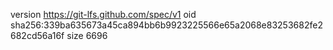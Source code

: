 version https://git-lfs.github.com/spec/v1
oid sha256:339ba635673a45ca894bb6b9923225566e65a2068e83253682fe2682cd56a16f
size 6696
